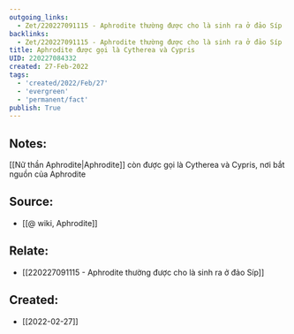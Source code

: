 ```yaml
---
outgoing_links:
  - Zet/220227091115 - Aphrodite thường được cho là sinh ra ở đảo Síp
backlinks:
  - Zet/220227091115 - Aphrodite thường được cho là sinh ra ở đảo Síp
title: Aphrodite được gọi là Cytherea và Cypris
UID: 220227084332
created: 27-Feb-2022
tags:
  - 'created/2022/Feb/27'
  - 'evergreen'
  - 'permanent/fact'
publish: True
---
```

## Notes:
[[Nữ thần Aphrodite|Aphrodite]] còn được gọi là Cytherea và Cypris, nơi bắt nguồn của Aphrodite

## Source:
- [[@ wiki, Aphrodite]]

## Relate:
- [[220227091115 - Aphrodite thường được cho là sinh ra ở đảo Síp]]
## Created:
- [[2022-02-27]]
